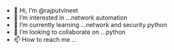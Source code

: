 - 👋 Hi, I’m @rajputvineet
- 👀 I’m interested in ...network automation
- 🌱 I’m currently learning ...network and security python
- 💞️ I’m looking to collaborate on ...python
- 📫 How to reach me ...

<!---
rajputvineet/rajputvineet is a ✨ special ✨ repository because its `README.md` (this file) appears on your GitHub profile.
You can click the Preview link to take a look at your changes.
--->
